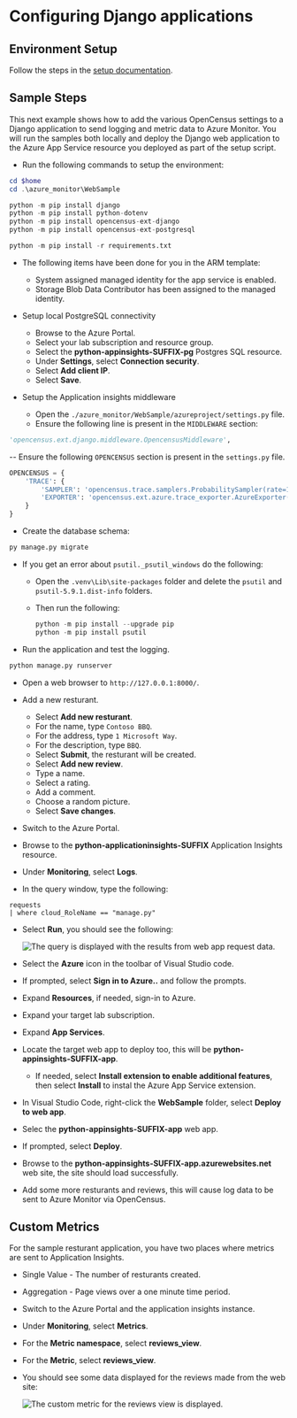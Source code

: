 # Configuring Django applications

## Environment Setup

Follow the steps in the [setup documentation](/azure_monitor/readme.md).

## Sample Steps

This next example shows how to add the various OpenCensus settings to a Django application to send logging and metric data to Azure Monitor.  You will run the samples both locally and deploy the Django web application to the Azure App Service resource you deployed as part of the setup script.

- Run the following commands to setup the environment:

```powershell
cd $home
cd .\azure_monitor\WebSample
```

```python
python -m pip install django
python -m pip install python-dotenv
python -m pip install opencensus-ext-django
python -m pip install opencensus-ext-postgresql

python -m pip install -r requirements.txt
```

- The following items have been done for you in the ARM template:
  - System assigned managed identity for the app service is enabled.
  - Storage Blob Data Contributor has been assigned to the managed identity.

- Setup local PostgreSQL connectivity
  - Browse to the Azure Portal.
  - Select your lab subscription and resource group.
  - Select the **python-appinsights-SUFFIX-pg** Postgres SQL resource.
  - Under **Settings**, select **Connection security**.
  - Select **Add client IP**.
  - Select **Save**.

- Setup the Application insights middleware
  - Open the `./azure_monitor/WebSample/azureproject/settings.py` file.
  - Ensure the following line is present in the `MIDDLEWARE` section:

```python
'opencensus.ext.django.middleware.OpencensusMiddleware',
```

-- Ensure the following `OPENCENSUS` section is present in the `settings.py` file.

```python
OPENCENSUS = {
    'TRACE': {
        'SAMPLER': 'opencensus.trace.samplers.ProbabilitySampler(rate=1)',
        'EXPORTER': 'opencensus.ext.azure.trace_exporter.AzureExporter(connection_string="' + appKey + '")',
    }
}
```

- Create the database schema:

```python
py manage.py migrate
```

- If you get an error about `psutil._psutil_windows` do the following:
  - Open the `.venv\Lib\site-packages` folder and delete the `psutil` and `psutil-5.9.1.dist-info` folders.
  - Then run the following:

    ```Python
    python -m pip install --upgrade pip
    python -m pip install psutil
    ```

- Run the application and test the logging.

```python
python manage.py runserver
```

- Open a web browser to `http://127.0.0.1:8000/`.
- Add a new resturant.
  - Select **Add new resturant**.
  - For the name, type `Contoso BBQ`.
  - For the address, type `1 Microsoft Way`.
  - For the description, type `BBQ`.
  - Select **Submit**, the resturant will be created.
  - Select **Add new review**.
  - Type a name.
  - Select a rating.
  - Add a comment.
  - Choose a random picture.
  - Select **Save changes**.

- Switch to the Azure Portal.
- Browse to the **python-applicationinsights-SUFFIX** Application Insights resource.
- Under **Monitoring**, select **Logs**.
- In the query window, type the following:

```kql
requests 
| where cloud_RoleName == "manage.py"
```

- Select **Run**, you should see the following:

  ![The query is displayed with the results from web app request data.](./media/python_webapp_requests.png "Review the results of the query.")

- Select the **Azure** icon in the toolbar of Visual Studio code.
- If prompted, select **Sign in to Azure..** and follow the prompts.
- Expand **Resources**, if needed, sign-in to Azure.
- Expand your target lab subscription.
- Expand **App Services**.
- Locate the target web app to deploy too, this will be **python-appinsights-SUFFIX-app**.
  - If needed, select **Install extension to enable additional features**, then select **Install** to instal the Azure App Service extension.
- In Visual Studio Code, right-click the **WebSample** folder, select **Deploy to web app**.
- Selec the **python-appinsights-SUFFIX-app** web app.
- If prompted, select **Deploy**.
- Browse to the **python-appinsights-SUFFIX-app.azurewebsites.net** web site, the site should load successfully.
- Add some more resturants and reviews, this will cause log data to be sent to Azure Monitor via OpenCensus.

## Custom Metrics

For the sample resturant application, you have two places where metrics are sent to Application Insights.

- Single Value - The number of resturants created.
- Aggregation - Page views over a one minute time period.

- Switch to the Azure Portal and the application insights instance.
- Under **Monitoring**, select **Metrics**.
- For the **Metric namespace**, select **reviews_view**.
- For the **Metric**, select **reviews_view**.
- You should see some data displayed for the reviews made from the web site:

    ![The custom metric for the reviews view is displayed.](./media/python_custommetrics-web-reviews.png "Review the results of the metric data.")